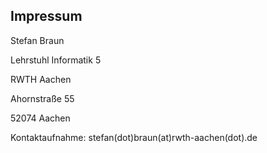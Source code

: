 ## Impressum
Stefan Braun

Lehrstuhl Informatik 5

RWTH Aachen

Ahornstraße 55

52074 Aachen

Kontaktaufnahme: stefan(dot)braun(at)rwth-aachen(dot).de
